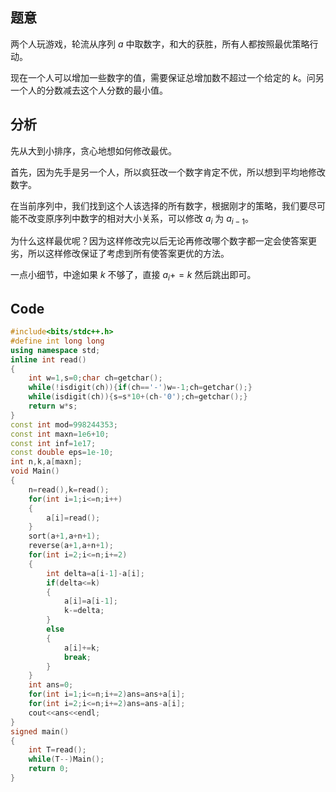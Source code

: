 ## 题意

两个人玩游戏，轮流从序列 $a$ 中取数字，和大的获胜，所有人都按照最优策略行动。

现在一个人可以增加一些数字的值，需要保证总增加数不超过一个给定的 $k$。问另一个人的分数减去这个人分数的最小值。

## 分析

先从大到小排序，贪心地想如何修改最优。

首先，因为先手是另一个人，所以疯狂改一个数字肯定不优，所以想到平均地修改数字。

在当前序列中，我们找到这个人该选择的所有数字，根据刚才的策略，我们要尽可能不改变原序列中数字的相对大小关系，可以修改 $a_i$ 为 $a_{i-1}$。

为什么这样最优呢？因为这样修改完以后无论再修改哪个数字都一定会使答案更劣，所以这样修改保证了考虑到所有使答案更优的方法。

一点小细节，中途如果 $k$ 不够了，直接 $a_i+=k$ 然后跳出即可。

## Code

```cpp
#include<bits/stdc++.h>
#define int long long
using namespace std;
inline int read()
{
	int w=1,s=0;char ch=getchar();
	while(!isdigit(ch)){if(ch=='-')w=-1;ch=getchar();}
	while(isdigit(ch)){s=s*10+(ch-'0');ch=getchar();}
	return w*s;
}
const int mod=998244353;
const int maxn=1e6+10;
const int inf=1e17;
const double eps=1e-10;
int n,k,a[maxn];
void Main()
{
	n=read(),k=read();
	for(int i=1;i<=n;i++)
	{
		a[i]=read();
	}
	sort(a+1,a+n+1);
	reverse(a+1,a+n+1);
	for(int i=2;i<=n;i+=2)
	{
		int delta=a[i-1]-a[i];
		if(delta<=k)
		{
			a[i]=a[i-1];
			k-=delta;
		}
		else
		{
			a[i]+=k;
			break;
		}
	}
	int ans=0;
	for(int i=1;i<=n;i+=2)ans=ans+a[i];
	for(int i=2;i<=n;i+=2)ans=ans-a[i];
	cout<<ans<<endl;
}
signed main()
{
	int T=read();
	while(T--)Main();
	return 0;
}
```